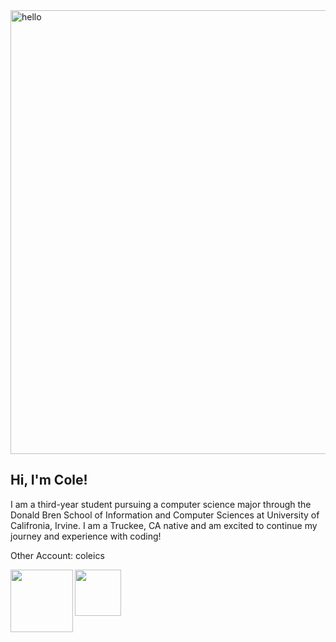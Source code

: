 <img width="710" alt="hello" src="https://github.com/colet0227/colet0227/assets/10394057/b2215b8a-b75d-4710-bb20-4def2946182d">

## Hi, I'm Cole!
I am a third-year student pursuing a computer science major through the Donald Bren School of Information and Computer Sciences at University of Califronia, Irvine. I am a Truckee, CA native and am excited to continue my journey and experience with coding!

Other Account: coleics

<a href="https://www.linkedin.com/in/cole-thompson-991682251/"><img align="left" src="https://img.shields.io/badge/LinkedIn-0077B5?style=for-the-badge&logo=linkedin&logoColor=white" width="100px"/></a>
<a href="mailto:colet0227@gmail.com"><img align="left" src="https://img.shields.io/badge/Gmail-D14836?style=for-the-badge&logo=gmail&logoColor=white" width="74px"/></a>
